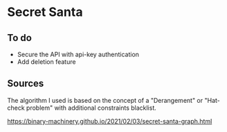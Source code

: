 # Secret Santa




## To do

- Secure the API with api-key authentication
- Add deletion feature

## Sources

The algorithm I used is based on the concept of a "Derangement" or "Hat-check problem" with additional constraints blacklist.

https://binary-machinery.github.io/2021/02/03/secret-santa-graph.html
